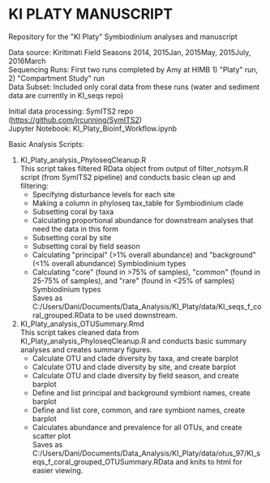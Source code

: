# KI PLATY MANUSCRIPT  
Repository for the "KI Platy" Symbiodinium analyses and manuscript  
  
Data source: Kiritimati Field Seasons 2014, 2015Jan, 2015May, 2015July, 2016March  
Sequencing Runs: First two runs completed by Amy at HIMB 1) "Platy" run, 2) "Compartment Study" run  
Data Subset: Included only coral data from these runs (water and sediment data are currently in KI_seqs repo)  
  
Initial data processing: SymITS2 repo (https://github.com/jrcunning/SymITS2)  
Jupyter Notebook: KI_Platy_Bioinf_Workflow.ipynb
  
Basic Analysis Scripts:  
 1) KI_Platy_analysis_PhyloseqCleanup.R  
    This script takes filtered RData object from output of filter_notsym.R script (from SymITS2 pipeline) and conducts basic clean up and filtering:  
       - Specifying disturbance levels for each site  
       - Making a column in phyloseq tax_table for Symbiodinium clade  
       - Subsetting coral by taxa  
       - Calculating proportional abundance for downstream analyses that need the data in this form  
       - Subsetting coral by site  
       - Subsetting coral by field season  
       - Calculating "principal" (>1% overall abundance) and "background" (<1% overall abundance) Symbiodinium types  
       - Calculating "core" (found in >75% of samples), "common" (found in 25-75% of samples), and "rare" (found in <25% of samples) Symbiodinium types  
    Saves as C:/Users/Dani/Documents/Data_Analysis/KI_Platy/data/KI_seqs_f_coral_grouped.RData to be used downstream.  
 2) KI_Platy_analysis_OTUSummary.Rmd  
    This script takes cleaned data from KI_Platy_analysis_PhyloseqCleanup.R and conducts basic summary analyses and creates summary figures.  
       - Calculate OTU and clade diversity by taxa, and create barplot  
       - Calculate OTU and clade diversity by site, and create barplot  
       - Calculate OTU and clade diversity by field season, and create barplot  
       - Define and list principal and background symbiont names, create barplot  
       - Define and list core, common, and rare symbiont names, create barplot  
       - Calculates abundance and prevalence for all OTUs, and create scatter plot  
    Saves as C:/Users/Dani/Documents/Data_Analysis/KI_Platy/data/otus_97/KI_seqs_f_coral_grouped_OTUSummary.RData and knits to html for easier viewing.

